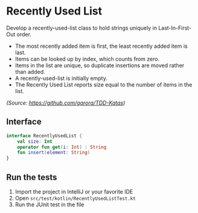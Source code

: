 # Recently Used List

Develop a recently-used-list class to hold strings uniquely in Last-In-First-Out order.

* The most recently added item is first, the least recently added item is last.
* Items can be looked up by index, which counts from zero.
* Items in the list are unique, so duplicate insertions are moved rather than added.
* A recently-used-list is initially empty.
* The Recently Used List reports size equal to the number of items in the list.

*(Source: https://github.com/garora/TDD-Katas)*

## Interface

```kotlin
interface RecentlyUsedList {
    val size: Int
    operator fun get(i: Int) : String
    fun insert(element: String)
}
```
## Run the tests

1. Import the project in IntelliJ or your favorite IDE
1. Open `src/test/kotlin/RecentlyUsedListTest.kt` 
1. Run the JUnit test in the file
